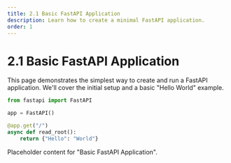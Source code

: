 ```yaml
---
title: 2.1 Basic FastAPI Application
description: Learn how to create a minimal FastAPI application.
order: 1
---
```


# 2.1 Basic FastAPI Application

This page demonstrates the simplest way to create and run a FastAPI application.
We'll cover the initial setup and a basic "Hello World" example.

```python
from fastapi import FastAPI

app = FastAPI()

@app.get("/")
async def read_root():
    return {"Hello": "World"}
```

Placeholder content for "Basic FastAPI Application".
